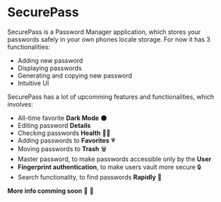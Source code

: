 # SecurePass

SecurePass is a Password Manager application, which stores your passwords safely in your own phones locale storage. For now it has 3 functionalities:

- Adding new password
- Displaying passwords
- Generating and copying new password
- Intuitive UI

SecurePass has a lot of upcomming features and functionalities, which involves:

- All-time favorite **Dark Mode** 🌑
- Editing password **Details**
- Checking passwords **Health** 🧑‍⚕️
- Adding passwords to **Favorites** 💗
- Moving passwords to **Trash** 🗑️
- Master password, to make passwords accessible only by the **User**
- **Fingerprint authentication**, to make users vault more secure 🔒
- Search functionality, to find passwords **Rapidly** 🚀

**More info comming soon** 🚀 🤘
